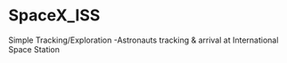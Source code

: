 # SpaceX_ISS
Simple Tracking/Exploration -Astronauts tracking &amp; arrival at International Space Station

